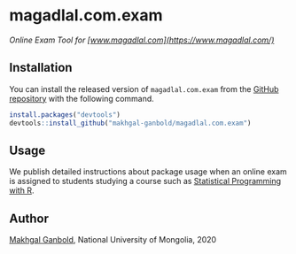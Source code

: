 
# magadlal.com.exam

*Online Exam Tool for [www.magadlal.com](https://www.magadlal.com/)*

## Installation

You can install the released version of `magadlal.com.exam` from the [GitHub repository](https://github.com/makhgal-ganbold/magadlal.com.exam) with the following command.

``` r
install.packages("devtools")
devtools::install_github("makhgal-ganbold/magadlal.com.exam")
```

## Usage

We publish detailed instructions about package usage when an online exam is assigned to students studying a course such as [Statistical Programming with R](https://www.magadlal.com/courses/6.html).

## Author

[Makhgal Ganbold](https://galaa.net/), National University of Mongolia, 2020
